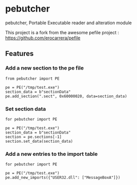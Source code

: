 # pebutcher

pebutcher, Portable Executable reader and alteration module

This project is a fork from the awesome pefile project : https://github.com/erocarrera/pefile

## Features

### Add a new section to the pe file

```
from pebutcher import PE

pe = PE("/tmp/test.exe")
section_data = b"sectionData"
pe.add_section(".sect", 0x60000020, data=section_data)

```
 
### Set section data

```
for pebutcher import PE

pe = PE("/tmp/test.exe")
section_data = b"sectionData"
section = pe.sections[-1]
section.set_data(section_data)

```

### Add a new entries to the import table

```
for pebutcher import PE

pe = PE("/tmp/test.exe")
pe.add_new_imports({"USER32.dll": ["MessageBoxA"]})

```
